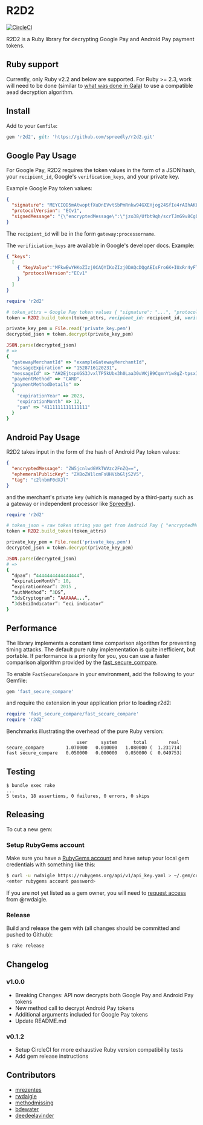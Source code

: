 # R2D2

[![CircleCI](https://circleci.com/gh/spreedly/r2d2.svg?style=svg)](https://circleci.com/gh/spreedly/r2d2)

R2D2 is a Ruby library for decrypting Google Pay and Android Pay payment tokens.

## Ruby support

Currently, only Ruby v2.2 and below are supported. For Ruby >= 2.3, work will need to be done (similar to [what was done in Gala](https://github.com/spreedly/gala/commit/0a4359ccdd5654b78747f9141645ca510ee255c2)) to use a compatible aead decryption algorithm.

## Install

Add to your `Gemfile`:

```ruby
gem 'r2d2', git: 'https://github.com/spreedly/r2d2.git'
```

## Google Pay Usage

For Google Pay, R2D2 requires the token values in the form of a JSON hash, your `recipient_id`, Google's `verification_keys`, 
and your private key.

Example Google Pay token values:

```json
{
  "signature": "MEYCIQD5mAtwoptfXuDnEVvtSbPmRnkw94GXEHjog24SfIe4rAIhAKLeSY4xcHLK1liBoZFaeZG+FrqawI7Id2mJXwddP3KH",
  "protocolVersion": "ECv1",
  "signedMessage": "{\"encryptedMessage\":\"jzo38/Ufbt9qh/scrTJmG9v8Cgb7Y5S+zCTTbSou/NoLoE/XF9ixyIGNIspKkH4ulwwVX0/EoqKDKk86XDLw8qBjx1tfHefbLuhZbqkfu/8bs5D6QMz8LjcJU+EeXYcdZ+KeQ3jzrgS6B9CqEJJIF+PeySMJtTwF9Fh+X2sW4Yg0C34mHz0MHpVUpmzJZblTwzMkCVOdq7eMF9Ywb8kDnRFasMYALbRaEOMg2o9gXSfGEVPhS8ors4SRFcnLoVPfktHRJtY/UZEREJvGFY/s/wpmU9sRADYTMKQ/ChTMumT+1NG0r4XibDcaZjW/Wlz1Dwog+dNMYUblPjY613sBLtjoBbRDYYVuDn/TUYXOJwAgXoHFfMmvWm0ne0n9eXggxoaMFFgF5zXk9ZLl3FyH/hi3WWtsFt5sqQWgFdjsqTriL6i46m46hMaZ9gKZ8JQE912IG5kZts5L8XSMiG94Z3UiTA\\u003d\\u003d\",\"ephemeralPublicKey\":\"BIeq42AvLcEhz0oLmYdj++oBTS5PD131FAEgx4y91cwqbkZMUKADkzj2bD4MxneqgqFYirO29+y/G6YH9zmfjlk\\u003d\",\"tag\":\"sRILsawzbm53+9tVTh9ooBP5ivzxWki73UJbuOZ3IYY\\u003d\"}"
}
```

The `recipient_id` will be in the form `gateway:processorname`. 

The `verificiation_keys` are available in Google's developer docs. Example:

```json
{ "keys":
  [
    { "keyValue":"MFkwEwYHKoZIzj0CAQYIKoZIzj0DAQcDQgAEIsFro6K+IUxRr4yFTOTO+kFCCEvHo7B9IOMLxah6c977oFzX\/beObH4a9OfosMHmft3JJZ6B3xpjIb8kduK4\/A==",
      "protocolVersion":"ECv1"
    }
  ]
}
```

```ruby
require 'r2d2'

# token_attrs = Google Pay token values { "signature": "...", "protocolVersion": "...", ...}
token = R2D2.build_token(token_attrs, recipient_id: recipient_id, verification_keys: verification_keys)

private_key_pem = File.read('private_key.pem')
decrypted_json = token.decrypt(private_key_pem)

JSON.parse(decrypted_json)
# =>
{
  "gatewayMerchantId" => "exampleGatewayMerchantId",
  "messageExpiration" => "1528716120231", 
  "messageId" => "AH2EjtcpVGS3JvxlTP5kUbx3h0Laa30uVKjB9CqmnYiw8gZ-tpsxIoOdTbAU_DtCbkLVUPzkFeeqSbU1vTbAIAE4LlPHJqBiMMF4hZ5KRafml3764_6lK7aH7cQkIma40CI-rtCWTLCk",
  "paymentMethod" => "CARD",
  "paymentMethodDetails" =>
  {
    "expirationYear" => 2023,
    "expirationMonth" => 12,
    "pan" => "4111111111111111"
  }
}
```


## Android Pay Usage

R2D2 takes input in the form of the hash of Android Pay token values:

```json
{
  "encryptedMessage": "ZW5jcnlwdGVkTWVzc2FnZQ==",
  "ephemeralPublicKey": "ZXBoZW1lcmFsUHVibGljS2V5",
  "tag": "c2lnbmF0dXJl"
}
```

and the merchant's private key (which is managed by a third-party such as a gateway or independent processor like [Spreedly](https://spreedly.com)).

```ruby
require 'r2d2'

# token_json = raw token string you get from Android Pay { "encryptedMessage": "...", "tag": "...", ...}
token = R2D2.build_token(token_attrs)

private_key_pem = File.read('private_key.pem')
decrypted_json = token.decrypt(private_key_pem)

JSON.parse(decrypted_json)
# =>
{
  “dpan”: “4444444444444444”,
  “expirationMonth”: 10,
  “expirationYear”: 2015 ,
  “authMethod”: “3DS”,
  “3dsCryptogram”: “AAAAAA...”,
  “3dsEciIndicator”: “eci indicator”
}
```

## Performance

The library implements a constant time comparison algorithm for preventing timing attacks. The default pure ruby implementation is quite inefficient, but portable. If performance is a priority for you, you can use a faster comparison algorithm provided by the [fast_secure_compare](https://github.com/daxtens/fast_secure_compare).

To enable `FastSecureCompare` in your environment, add the following to your Gemfile:

```ruby
gem 'fast_secure_compare'
```

and require the extension in your application prior to loading r2d2:

```ruby
require 'fast_secure_compare/fast_secure_compare'
require 'r2d2'
```

Benchmarks illustrating the overhead of the pure Ruby version:

```
                          user     system      total        real
secure_compare        1.070000   0.010000   1.080000 (  1.231714)
fast secure_compare   0.050000   0.000000   0.050000 (  0.049753)
```

## Testing

```session
$ bundle exec rake
...
5 tests, 18 assertions, 0 failures, 0 errors, 0 skips
```

## Releasing

To cut a new gem:

### Setup RubyGems account

Make sure you have a [RubyGems account](https://rubygems.org) and have setup your local gem credentials with something like this:

```bash
$ curl -u rwdaigle https://rubygems.org/api/v1/api_key.yaml > ~/.gem/credentials; chmod 0600 ~/.gem/credentials
<enter rubygems account password>
```

If you are not yet listed as a gem owner, you will need to [request access](https://github.com/rwdaigle) from @rwdaigle.

### Release

Build and release the gem with (all changes should be committed and pushed to Github):

```bash
$ rake release
```

## Changelog

### v1.0.0

* Breaking Changes: API now decrypts both Google Pay and Android Pay tokens
* New method call to decrypt Android Pay tokens
* Additional arguments included for Google Pay tokens
* Update README.md

### v0.1.2

* Setup CircleCI for more exhaustive Ruby version compatibility tests
* Add gem release instructions

## Contributors

* [mrezentes](https://github.com/mrezentes)
* [rwdaigle](https://github.com/rwdaigle)
* [methodmissing](https://github.com/methodmissing)
* [bdewater](https://github.com/bdewater)
* [deedeelavinder](https://github.com/deedeelavinder)
